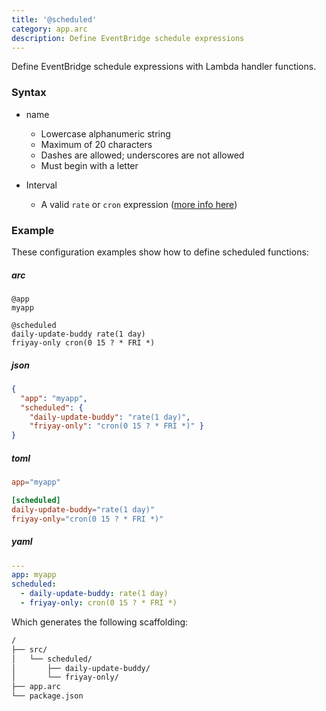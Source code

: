 ```yaml
---
title: '@scheduled'
category: app.arc
description: Define EventBridge schedule expressions
---
```


Define EventBridge schedule expressions with Lambda handler functions.

### Syntax

- name
  - Lowercase alphanumeric string
  - Maximum of 20 characters
  - Dashes are allowed; underscores are not allowed
  - Must begin with a letter

- Interval
  - A valid `rate` or `cron` expression ([more info here](https://docs.aws.amazon.com/lambda/latest/dg/tutorial-scheduled-events-schedule-expressions.html))

### Example

These configuration examples show how to define scheduled functions:

<arc-viewer default-tab=arc>
<div slot=contents class=bg-g4>

<arc-tab label=arc>
<h5>arc</h5>
<div slot=content>

```arc
@app
myapp

@scheduled
daily-update-buddy rate(1 day)
friyay-only cron(0 15 ? * FRI *)
```

</div>
</arc-tab>

<arc-tab label=json>
<h5>json</h5>
<div slot=content>

```json
{
  "app": "myapp",
  "scheduled": {
    "daily-update-buddy": "rate(1 day)",
    "friyay-only": "cron(0 15 ? * FRI *)" }
}
```

</div>
</arc-tab>

<arc-tab label=toml>
<h5>toml</h5>
<div slot=content>

```toml
app="myapp"

[scheduled]
daily-update-buddy="rate(1 day)"
friyay-only="cron(0 15 ? * FRI *)"
```

</div>
</arc-tab>

<arc-tab label=yaml>
<h5>yaml</h5>
<div slot=content>

```yaml
---
app: myapp
scheduled:
  - daily-update-buddy: rate(1 day)
  - friyay-only: cron(0 15 ? * FRI *)
```

</div>
</arc-tab>

</div>
</arc-viewer>


Which generates the following scaffolding:

```bash
/
├── src/
│   └── scheduled/
│       ├── daily-update-buddy/
│       └── friyay-only/
├── app.arc
└── package.json
```
